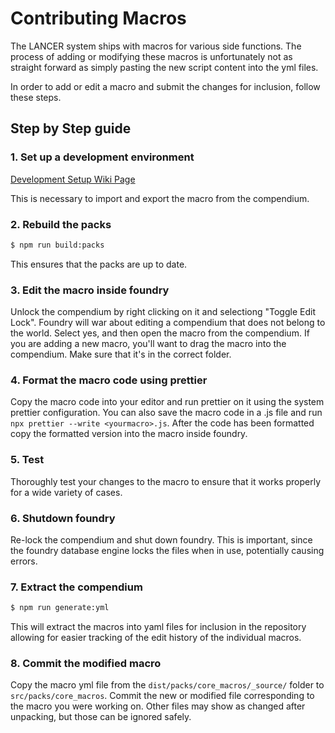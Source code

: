 # Contributing Macros

The LANCER system ships with macros for various side functions. The process of
adding or modifying these macros is unfortunately not as straight forward as
simply pasting the new script content into the yml files.

In order to add or edit a macro and submit the changes for inclusion, follow
these steps.

## Step by Step guide

### 1. Set up a development environment

[Development Setup Wiki
Page](https://github.com/Eranziel/foundryvtt-lancer/wiki/Development-Setup)

This is necessary to import and export the macro from the compendium.

### 2. Rebuild the packs

```sh
$ npm run build:packs
```

This ensures that the packs are up to date.

### 3. Edit the macro inside foundry

Unlock the compendium by right clicking on it and selectiong "Toggle Edit
Lock". Foundry will war about editing a compendium that does not belong to the
world. Select yes, and then open the macro from the compendium. If you are
adding a new macro, you'll want to drag the macro into the compendium. Make
sure that it's in the correct folder.

### 4. Format the macro code using prettier

Copy the macro code into your editor and run prettier on it using the system
prettier configuration. You can also save the macro code in a .js file and run
`npx prettier --write <yourmacro>.js`. After the code has been formatted copy
the formatted version into the macro inside foundry.

### 5. Test

Thoroughly test your changes to the macro to ensure that it works properly for
a wide variety of cases.

### 6. Shutdown foundry

Re-lock the compendium and shut down foundry. This is important, since the
foundry database engine locks the files when in use, potentially causing
errors.

### 7. Extract the compendium

```sh
$ npm run generate:yml
```

This will extract the macros into yaml files for inclusion in the repository
allowing for easier tracking of the edit history of the individual macros.

### 8. Commit the modified macro

Copy the macro yml file from the `dist/packs/core_macros/_source/` folder to
`src/packs/core_macros`. Commit the new or modified file corresponding to the
macro you were working on. Other files may show as changed after unpacking, but
those can be ignored safely.

